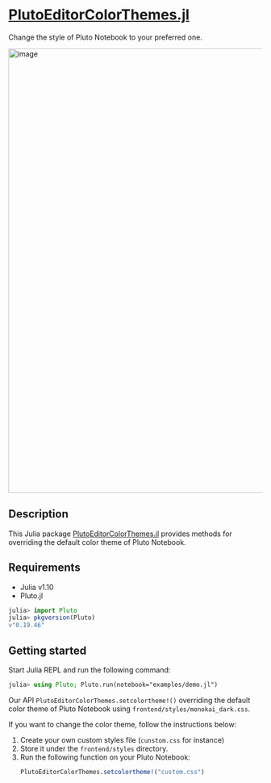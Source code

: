 # [PlutoEditorColorThemes.jl](https://github.com/AtelierArith/PlutoEditorColorThemes.jl)

Change the style of Pluto Notebook to your preferred one.

<img width="881" alt="image" src="https://github.com/user-attachments/assets/2b19c319-d530-4130-aabb-f6dd37e255d4">

## Description

This Julia package [PlutoEditorColorThemes.jl](https://github.com/AtelierArith/PlutoEditorColorThemes.jl) provides methods for overriding the default color theme of Pluto Notebook.

## Requirements

- Julia v1.10
- Pluto.jl

```julia
julia> import Pluto
julia> pkgversion(Pluto)
v"0.19.46"
```

## Getting started

Start Julia REPL and run the following command:

```julia
julia> using Pluto; Pluto.run(notebook="examples/demo.jl")
```

Our API `PlutoEditorColorThemes.setcolortheme!()` overriding the default color theme of Pluto Notebook using `frontend/styles/monokai_dark.css`.

If you want to change the color theme, follow the instructions below:

1. Create your own custom styles file (`cunstom.css` for instance)
1. Store it under the `frontend/styles` directory.
1. Run the following function on your Pluto Notebook:
	```julia
	PlutoEditorColorThemes.setcolortheme!("custom.css")
	```

